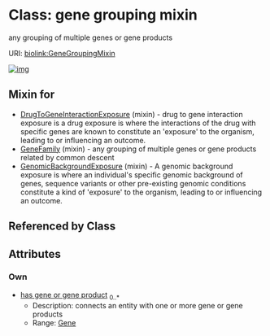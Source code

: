 
# Class: gene grouping mixin


any grouping of multiple genes or gene products

URI: [biolink:GeneGroupingMixin](https://w3id.org/biolink/vocab/GeneGroupingMixin)


[![img](https://yuml.me/diagram/nofunky;dir:TB/class/[Gene]<has%20gene%20or%20gene%20product%200..*-%20[GeneGroupingMixin],[GenomicBackgroundExposure]uses%20-.->[GeneGroupingMixin],[GeneFamily]uses%20-.->[GeneGroupingMixin],[DrugToGeneInteractionExposure]uses%20-.->[GeneGroupingMixin],[GenomicBackgroundExposure],[GeneFamily],[Gene],[DrugToGeneInteractionExposure])](https://yuml.me/diagram/nofunky;dir:TB/class/[Gene]<has%20gene%20or%20gene%20product%200..*-%20[GeneGroupingMixin],[GenomicBackgroundExposure]uses%20-.->[GeneGroupingMixin],[GeneFamily]uses%20-.->[GeneGroupingMixin],[DrugToGeneInteractionExposure]uses%20-.->[GeneGroupingMixin],[GenomicBackgroundExposure],[GeneFamily],[Gene],[DrugToGeneInteractionExposure])

## Mixin for

 * [DrugToGeneInteractionExposure](DrugToGeneInteractionExposure.md) (mixin)  - drug to gene interaction exposure is a drug exposure is where the interactions of the drug with specific genes are known to constitute an 'exposure' to the organism, leading to or influencing an outcome.
 * [GeneFamily](GeneFamily.md) (mixin)  - any grouping of multiple genes or gene products related by common descent
 * [GenomicBackgroundExposure](GenomicBackgroundExposure.md) (mixin)  - A genomic background exposure is where an individual's specific genomic background of genes, sequence variants or other pre-existing genomic conditions constitute a kind of 'exposure' to the organism, leading to or influencing an outcome.

## Referenced by Class


## Attributes


### Own

 * [has gene or gene product](has_gene_or_gene_product.md)  <sub>0..\*</sub>
     * Description: connects an entity with one or more gene or gene products
     * Range: [Gene](Gene.md)
